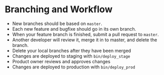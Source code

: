 # Branching and Workflow

* New branches should be based on `master`.
* Each new feature and bugfixe should go in its own branch.
* When your feature branch is finished, submit a pull request to `master`.
* Another developer will review it, merge it in to master, and delete the branch.
* Delete your local branches after they have been merged
* Changes are deployed to staging with `bin/deploy_stage`
* Product owner reviews and approves changes
* Changes are deployed to production with `bin/deploy_prod`